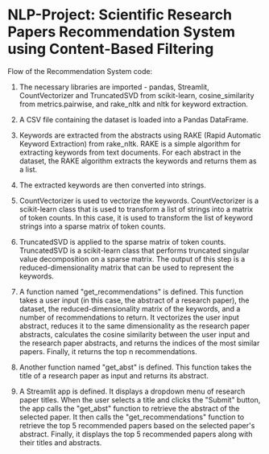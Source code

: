 # NLP-Project: Scientific Research Papers Recommendation System using Content-Based Filtering
Flow of the Recommendation System code:
1. The necessary libraries are imported - pandas, Streamlit, CountVectorizer and TruncatedSVD from scikit-learn, cosine_similarity from metrics.pairwise, and rake_nltk and nltk for keyword extraction.

2. A CSV file containing the dataset is loaded into a Pandas DataFrame.

3. Keywords are extracted from the abstracts using RAKE (Rapid Automatic Keyword Extraction) from rake_nltk. RAKE is a simple algorithm for extracting keywords from text documents. For each abstract in the dataset, the RAKE algorithm extracts the keywords and returns them as a list.

4. The extracted keywords are then converted into strings.

5. CountVectorizer is used to vectorize the keywords. CountVectorizer is a scikit-learn class that is used to transform a list of strings into a matrix of token counts. In this case, it is used to transform the list of keyword strings into a sparse matrix of token counts.

6. TruncatedSVD is applied to the sparse matrix of token counts. TruncatedSVD is a scikit-learn class that performs truncated singular value decomposition on a sparse matrix. The output of this step is a reduced-dimensionality matrix that can be used to represent the keywords.

7. A function named "get_recommendations" is defined. This function takes a user input (in this case, the abstract of a research paper), the dataset, the reduced-dimensionality matrix of the keywords, and a number of recommendations to return. It vectorizes the user input abstract, reduces it to the same dimensionality as the research paper abstracts, calculates the cosine similarity between the user input and the research paper abstracts, and returns the indices of the most similar papers. Finally, it returns the top n recommendations.

8. Another function named "get_abst" is defined. This function takes the title of a research paper as input and returns its abstract.

9. A Streamlit app is defined. It displays a dropdown menu of research paper titles. When the user selects a title and clicks the "Submit" button, the app calls the "get_abst" function to retrieve the abstract of the selected paper. It then calls the "get_recommendations" function to retrieve the top 5 recommended papers based on the selected paper's abstract. Finally, it displays the top 5 recommended papers along with their titles and abstracts.
